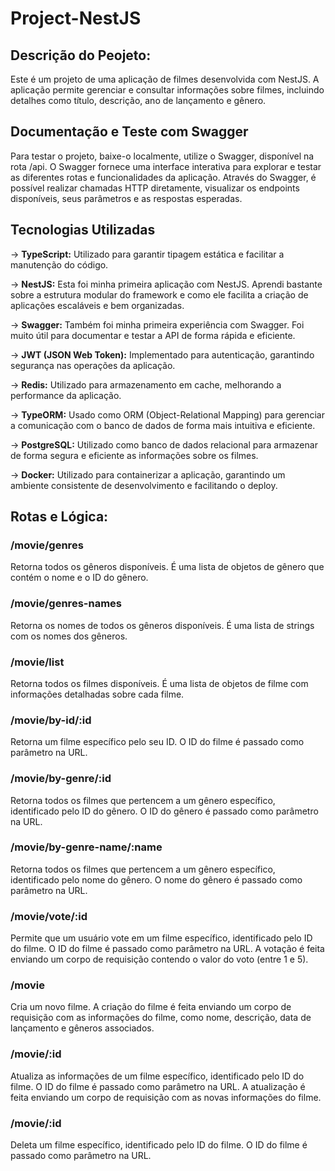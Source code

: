 # Project-NestJS

## Descrição do Peojeto:

Este é um projeto de uma aplicação de filmes desenvolvida com NestJS. A aplicação permite gerenciar e consultar informações sobre filmes, incluindo detalhes como título, descrição, ano de lançamento e gênero.

## Documentação e Teste com Swagger

Para testar o projeto, baixe-o localmente, utilize o Swagger, disponível na rota /api. O Swagger fornece uma interface interativa para explorar e testar as diferentes rotas e funcionalidades da aplicação. Através do Swagger, é possível realizar chamadas HTTP diretamente, visualizar os endpoints disponíveis, seus parâmetros e as respostas esperadas.

## Tecnologias Utilizadas


-> **TypeScript:** Utilizado para garantir tipagem estática e facilitar a manutenção do código.

-> **NestJS:** Esta foi minha primeira aplicação com NestJS. Aprendi bastante sobre a estrutura modular do framework e como ele facilita a criação de aplicações escaláveis e bem organizadas.

-> **Swagger:** Também foi minha primeira experiência com Swagger. Foi muito útil para documentar e testar a API de forma rápida e eficiente.

-> **JWT (JSON Web Token):** Implementado para autenticação, garantindo segurança nas operações da aplicação.

-> **Redis:** Utilizado para armazenamento em cache, melhorando a performance da aplicação.

-> **TypeORM:** Usado como ORM (Object-Relational Mapping) para gerenciar a comunicação com o banco de dados de forma mais intuitiva e eficiente.

-> **PostgreSQL:** Utilizado como banco de dados relacional para armazenar de forma segura e eficiente as informações sobre os filmes.

-> **Docker:** Utilizado para containerizar a aplicação, garantindo um ambiente consistente de desenvolvimento e facilitando o deploy.

## Rotas e Lógica:

### /movie/genres
Retorna todos os gêneros disponíveis. É uma lista de objetos de gênero que contém o nome e o ID do gênero.

### /movie/genres-names
Retorna os nomes de todos os gêneros disponíveis. É uma lista de strings com os nomes dos gêneros.

### /movie/list
Retorna todos os filmes disponíveis. É uma lista de objetos de filme com informações detalhadas sobre cada filme.

### /movie/by-id/:id
Retorna um filme específico pelo seu ID. O ID do filme é passado como parâmetro na URL.

### /movie/by-genre/:id
Retorna todos os filmes que pertencem a um gênero específico, identificado pelo ID do gênero. O ID do gênero é passado como parâmetro na URL.

### /movie/by-genre-name/:name
Retorna todos os filmes que pertencem a um gênero específico, identificado pelo nome do gênero. O nome do gênero é passado como parâmetro na URL.

### /movie/vote/:id
Permite que um usuário vote em um filme específico, identificado pelo ID do filme. O ID do filme é passado como parâmetro na URL. A votação é feita enviando um corpo de requisição contendo o valor do voto (entre 1 e 5).

### /movie
Cria um novo filme. A criação do filme é feita enviando um corpo de requisição com as informações do filme, como nome, descrição, data de lançamento e gêneros associados.

### /movie/:id
Atualiza as informações de um filme específico, identificado pelo ID do filme. O ID do filme é passado como parâmetro na URL. A atualização é feita enviando um corpo de requisição com as novas informações do filme.

### /movie/:id
Deleta um filme específico, identificado pelo ID do filme. O ID do filme é passado como parâmetro na URL.
